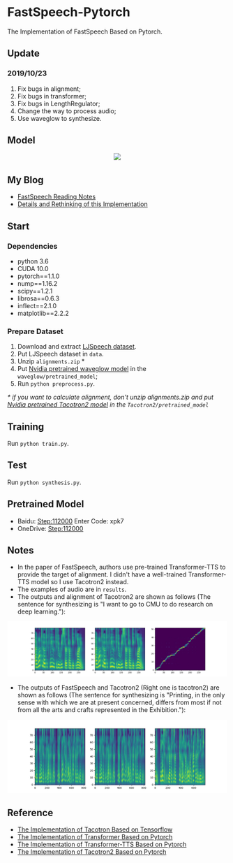 # FastSpeech-Pytorch
The Implementation of FastSpeech Based on Pytorch.

## Update
### 2019/10/23
1. Fix bugs in alignment;
2. Fix bugs in transformer;
3. Fix bugs in LengthRegulator;
4. Change the way to process audio;
5. Use waveglow to synthesize.

## Model
<div align="center">
<img src="img/model.png" style="max-width:100%;">
</div>

## My Blog
- [FastSpeech Reading Notes](https://zhuanlan.zhihu.com/p/67325775)
- [Details and Rethinking of this Implementation](https://zhuanlan.zhihu.com/p/67939482)

## Start
### Dependencies
- python 3.6
- CUDA 10.0
- pytorch==1.1.0
- nump==1.16.2
- scipy==1.2.1
- librosa==0.6.3
- inflect==2.1.0
- matplotlib==2.2.2

### Prepare Dataset
1. Download and extract [LJSpeech dataset](https://keithito.com/LJ-Speech-Dataset/).
2. Put LJSpeech dataset in `data`.
3. Unzip `alignments.zip` \*
4. Put [Nvidia pretrained waveglow model](https://drive.google.com/file/d/1WsibBTsuRg_SF2Z6L6NFRTT-NjEy1oTx/view?usp=sharing) in the `waveglow/pretrained_model`;
5. Run `python preprocess.py`.

*\* if you want to calculate alignment, don't unzip alignments.zip and put [Nvidia pretrained Tacotron2 model](https://drive.google.com/file/d/1c5ZTuT7J08wLUoVZ2KkUs_VdZuJ86ZqA/view?usp=sharing) in the `Tacotron2/pretrained_model`*

## Training
Run `python train.py`.

## Test
Run `python synthesis.py`.

## Pretrained Model
- Baidu: [Step:112000](https://pan.baidu.com/s/1by3-8t3A6uihK8K9IFZ7rg) Enter Code: xpk7
- OneDrive: [Step:112000](https://1drv.ms/u/s!AuC2oR4FhoZ29kriYhuodY4-gPsT?e=zUIC8G)

## Notes
- In the paper of FastSpeech, authors use pre-trained Transformer-TTS to provide the target of alignment. I didn't have a well-trained Transformer-TTS model so I use Tacotron2 instead.
- The examples of audio are in `results`.
- The outputs and alignment of Tacotron2 are shown as follows (The sentence for synthesizing is "I want to go to CMU to do research on deep learning."):
<div align="center">
<img src="img/tacotron2_outputs.jpg" style="max-width:100%;">
</div>

- The outputs of FastSpeech and Tacotron2 (Right one is tacotron2) are shown as follows (The sentence for synthesizing is "Printing, in the only sense with which we are at present concerned, differs from most if not from all the arts and crafts represented in the Exhibition."):
<div align="center">
<img src="img/model_test.jpg" style="max-width:100%;">
</div>

## Reference
- [The Implementation of Tacotron Based on Tensorflow](https://github.com/keithito/tacotron)
- [The Implementation of Transformer Based on Pytorch](https://github.com/jadore801120/attention-is-all-you-need-pytorch)
- [The Implementation of Transformer-TTS Based on Pytorch](https://github.com/xcmyz/Transformer-TTS)
- [The Implementation of Tacotron2 Based on Pytorch](https://github.com/NVIDIA/tacotron2)
